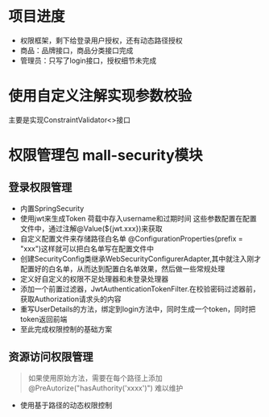 # 项目进度
- 权限框架，剩下给登录用户授权，还有动态路径授权
- 商品：品牌接口，商品分类接口完成
- 管理员：只写了login接口，授权细节未完成



# 使用自定义注解实现参数校验
主要是实现ConstraintValidator<>接口


# 权限管理包 mall-security模块
## 登录权限管理
- 内置SpringSecurity
- 使用jwt来生成Token  荷载中存入username和过期时间 这些参数配置在配置文件中，通过注解@Value(${jwt.xxx})来获取
- 自定义配置文件来存储路径白名单 @ConfigurationProperties(prefix = "xxx")这样就可以把白名单写在配置文件中
- 创建SecurityConfig类继承WebSecurityConfigurerAdapter,其中就注入刚才配置好的白名单，从而达到配置白名单效果，然后做一些常规处理
- 定义好自定义的权限不足处理器和未登录处理器
- 添加一个前置过滤器，JwtAuthenticationTokenFilter.在校验密码过滤器前，获取Authorization请求头的内容
- 重写UserDetails的方法，绑定到login方法中，同时生成一个token，同时把token返回前端
- 至此完成权限控制的基础方案

## 资源访问权限管理
> 如果使用原始方法，需要在每个路径上添加@PreAutorize("hasAuthority('xxxx')") 难以维护

- 使用基于路径的动态权限控制




